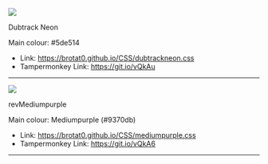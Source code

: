 ![](http://i.imgur.com/KVpnNDR.png)

Dubtrack Neon

Main colour: #5de514

* Link: https://brotat0.github.io/CSS/dubtrackneon.css
* Tampermonkey Link: https://git.io/vQkAu
***


![](http://i.imgur.com/Wbn0OlR.png)

revMediumpurple

Main colour: Mediumpurple (#9370db)

* Link: https://brotat0.github.io/CSS/mediumpurple.css
* Tampermonkey Link: https://git.io/vQkA6
***


